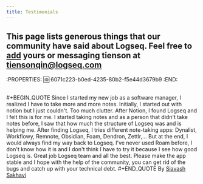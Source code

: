 ```yaml
---
title: Testimonials
---
```


## This page lists generous things that our community have said about Logseq. Feel free to [add](https://github.com/logseq/docs/edit/master/pages/testimonials.md) yours or messaging tienson at <tiensonqin@logseq.com>
:PROPERTIES:
:id: 6071c223-b0ed-4235-80b2-f5e44d3679b9
:END:
##
#+BEGIN_QUOTE
Since I started my new job as a software manager, I realized I have to take more and more notes. Initially, I started out with notion but I just couldn't. Too much clutter.
After Notion, I found Logseq and I felt this is for me. I started taking notes and as a person that didn't take notes before, I saw that how much the structure of Logseq was and is helping me.
After finding Logseq, I tries different note-taking apps: Dynalist, Workflowy, Remnote, Obsidian, Foam, Dendron, Zettlr,... But at the end, I would always find my way back to Logseq. I've never used Roam before, I don't know how it is and I don't think I have to try it because I see how good Logseq is.
Great job Logseq team and all the best. Please make the app stable and I hope with the help of the community, you can get rid of the bugs and catch up with your technical debt.
#+END_QUOTE
By [Siavash Sakhavi](https://github.com/ssakhavi)
